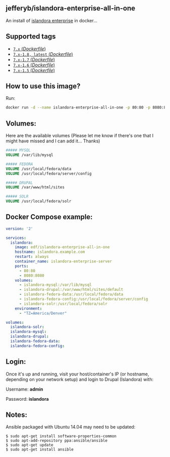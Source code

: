 ## jefferyb/islandora-enterprise-all-in-one
An install of [islandora enterprise](https://wiki.duraspace.org/display/ISLANDORA/Enterprise) in docker... 

## Supported tags

-	[`7.x` (*Dockerfile*)](https://github.com/jefferyb/islandora-7.x-docker/blob/master/enterprise/all-in-one/islandora-7.x/Dockerfile)
-	[`7.x-1.8, latest` (*Dockerfile*)](https://github.com/jefferyb/islandora-7.x-docker/blob/master/enterprise/all-in-one/islandora-7.x-1.8/Dockerfile)
-	[`7.x-1.7` (*Dockerfile*)](https://github.com/jefferyb/islandora-7.x-docker/blob/master/enterprise/all-in-one/islandora-7.x-1.7/Dockerfile)
-	[`7.x-1.6` (*Dockerfile*)](https://github.com/jefferyb/islandora-7.x-docker/blob/master/enterprise/all-in-one/islandora-7.x-1.6/Dockerfile)
-	[`7.x-1.5` (*Dockerfile*)](https://github.com/jefferyb/islandora-7.x-docker/blob/master/enterprise/all-in-one/islandora-7.x-1.5/Dockerfile)

## How to use this image?

Run:

```bash
docker run -d --name islandora-enterprise-all-in-one -p 80:80 -p 8080:8080 edf/islandora-enterprise-all-in-one
```
## Volumes:

Here are the available volumes (Please let me know if there's one that I might have missed and I can add it... Thanks)

```Dockerfile
##### MYSQL
VOLUME /var/lib/mysql

##### FEDORA
VOLUME /usr/local/fedora/data
VOLUME /usr/local/fedora/server/config

##### DRUPAL
VOLUME /var/www/html/sites

##### SOLR
VOLUME /usr/local/fedora/solr
```

## Docker Compose example:

```yaml
version: '2'

services:
  islandora:
    image: edf/islandora-enterprise-all-in-one
    hostname: islandora.example.com
    restart: always
    container_name: islandora-enterprise-server
    ports:
      - 80:80
      - 8080:8080
    volumes:
      - islandora-mysql:/var/lib/mysql
      - islandora-drupal:/var/www/html/sites/default
      - islandora-fedora-data:/usr/local/fedora/data
      - islandora-fedora-config:/usr/local/fedora/server/config
      - islandora-solr:/usr/local/fedora/solr
    environment:
      - "TZ=America/Denver"

volumes:
  islandora-solr:
  islandora-mysql:
  islandora-drupal:
  islandora-fedora-data:
  islandora-fedora-config:
```

## Login:

Once it's up and running, visit your host/container's IP (or hostname, depending on your network setup) and login to Drupal (Islandora) with:

Username: **admin**

Password: **islandora**

## Notes:

Ansible packaged with Ubuntu 14.04 may need to be updated:
```
$ sudo apt-get install software-properties-common
$ sudo apt-add-repository ppa:ansible/ansible
$ sudo apt-get update
$ sudo apt-get install ansible
```
